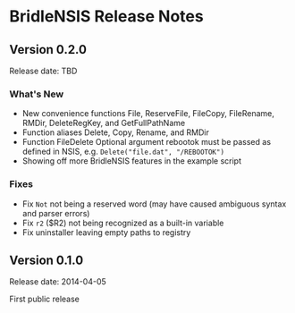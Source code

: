 ﻿# BridleNSIS Release Notes

## Version 0.2.0

Release date: TBD

### What's New

*   New convenience functions File, ReserveFile, FileCopy, FileRename, RMDir, DeleteRegKey, and GetFullPathName
*   Function aliases Delete, Copy, Rename, and RMDir
*   Function FileDelete Optional argument rebootok must be passed as defined in NSIS, e.g. `Delete("file.dat", "/REBOOTOK")`
*   Showing off more BridleNSIS features in the example script

### Fixes

*   Fix `Not` not being a reserved word (may have caused ambiguous syntax and parser errors)
*   Fix `r2` ($R2) not being recognized as a built-in variable
*   Fix uninstaller leaving empty paths to registry

## Version 0.1.0

Release date: 2014-04-05

First public release
